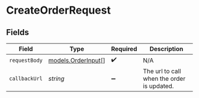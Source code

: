 # CreateOrderRequest


## Fields

| Field                                          | Type                                           | Required                                       | Description                                    |
| ---------------------------------------------- | ---------------------------------------------- | ---------------------------------------------- | ---------------------------------------------- |
| `requestBody`                                  | [models.OrderInput](../models/orderinput.md)[] | :heavy_check_mark:                             | N/A                                            |
| `callbackUrl`                                  | *string*                                       | :heavy_minus_sign:                             | The url to call when the order is updated.     |
